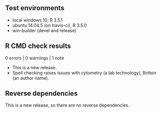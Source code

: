 ## Test environments

* local windows 10, R 3.5.1
* ubuntu 14.04.5 (on travis-ci), R 3.5.0
* win-builder (devel and release)

## R CMD check results

0 errors | 0 warnings | 1 note

 * This is a new release.
 * Spell checking raises issues with cytometry (a lab technology), Britton (an author name).

## Reverse dependencies

This is a new release, so there are no reverse dependencies.
